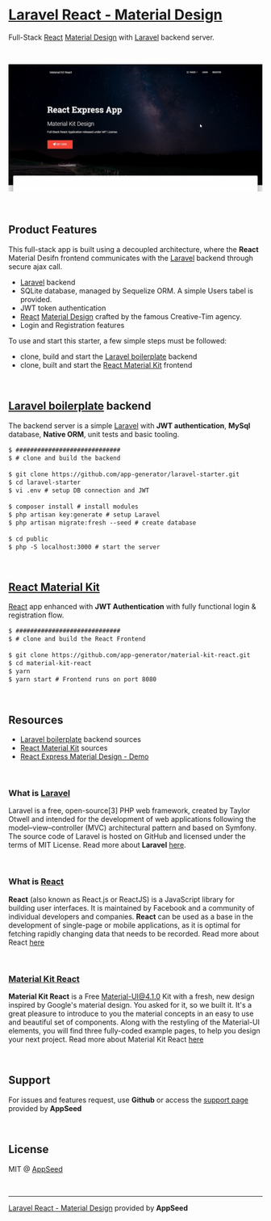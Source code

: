 # [Laravel React - Material Design](https://appseed.us/apps/react/laravel/material-kit-creative-tim)

Full-Stack [React](https://reactjs.org/) [Material Design](https://demos.creative-tim.com/material-kit-react?ref=appseed) with [Laravel](https://laravel.com/) backend server.

<br />

![Laravel React Material Design - Gif animated presentation.](https://github.com/app-generator/static/blob/master/products/laravel-react-material-design-intro.gif?raw=true)

<br />

## Product Features

This full-stack app is built using a decoupled architecture, where the **React** Material Desifn frontend communicates with the [Laravel](https://laravel.com/) backend through secure ajax call.

 - [Laravel](https://laravel.com/) backend
 - SQLite database, managed by Sequelize ORM. A simple Users tabel is provided.
 - JWT token authentication
 - [React](https://reactjs.org/) [Material Design](https://demos.creative-tim.com/material-kit-react?ref=appseed) crafted by the famous Creative-Tim agency.
 - Login and Registration features

To use and start this starter, a few simple steps must be followed: 

 - clone, build and start the [Laravel boilerplate](https://github.com/app-generator/laravel-boilerplate) backend
 - clone, built and start the [React Material Kit](https://github.com/app-generator/react-material-kit) frontend

<br />

## [Laravel boilerplate](https://github.com/app-generator/laravel-boilerplate) backend 
 
The backend server is a simple [Laravel](https://laravel.com/) with **JWT authentication**, **MySql** database, **Native ORM**, unit tests and basic tooling.
 
```
$ #############################
$ # clone and build the backend

$ git clone https://github.com/app-generator/laravel-starter.git
$ cd laravel-starter
$ vi .env # setup DB connection and JWT 

$ composer install # install modules
$ php artisan key:generate # setup Laravel
$ php artisan migrate:fresh --seed # create database

$ cd public 
$ php -S localhost:3000 # start the server 

```

<br />

## [React Material Kit](https://github.com/app-generator/react-material-kit)

[React](https://reactjs.org/) app enhanced with **JWT Authentication** with fully functional login & registration flow. 

```
$ #############################
$ # clone and build the React Frontend

$ git clone https://github.com/app-generator/material-kit-react.git
$ cd material-kit-react
$ yarn
$ yarn start # Frontend runs on port 8080
```

<br />

## Resources

 - [Laravel boilerplate](https://github.com/app-generator/laravel-boilerplate) backend sources
 - [React Material Kit](https://github.com/app-generator/react-material-kit) sources
 - [React Express Material Design - Demo](https://react-express-material-kit.appseed.us/)

<br />

### What is [Laravel](https://laravel.com/)

Laravel is a free, open-source[3] PHP web framework, created by Taylor Otwell and intended for the development of web applications following the model–view–controller (MVC) architectural pattern and based on Symfony. The source code of Laravel is hosted on GitHub and licensed under the terms of MIT License. Read more about **Laravel** [here](https://en.wikipedia.org/wiki/Laravel).

<br />

### What is [React](https://reactjs.org/)

**React** (also known as React.js or ReactJS) is a JavaScript library for building user interfaces. It is maintained by Facebook and a community of individual developers and companies. **React** can be used as a base in the development of single-page or mobile applications, as it is optimal for fetching rapidly changing data that needs to be recorded. Read more about React [here](https://reactjs.org/)

<br />

### [Material Kit React](https://www.creative-tim.com/product/material-kit-react)

**Material Kit React** is a Free Material-UI@4.1.0 Kit with a fresh, new design inspired by Google's material design. You asked for it, so we built it. It's a great pleasure to introduce to you the material concepts in an easy to use and beautiful set of components. Along with the restyling of the Material-UI elements, you will find three fully-coded example pages, to help you design your next project. Read more about Material Kit React [here](https://www.creative-tim.com/product/material-kit-react)

<br />

## Support

For issues and features request, use **Github** or access the [support page](https://appseed.us/support) provided by **AppSeed** 

<br />

## License
MIT @ [AppSeed](https://appseed.us)

<br />

---
[Laravel React - Material Design](https://appseed.us/apps/react/laravel/material-kit-creative-tim) provided by **AppSeed**
